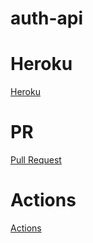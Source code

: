 # auth-api

# Heroku

[Heroku](https://jesos-full-auth.herokuapp.com/)

# PR

[Pull Request](https://github.com/ft7e/auth-api/pull/3)

# Actions

[Actions](https://github.com/ft7e/auth-api/actions)
